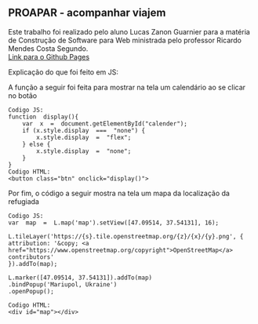 ## PROAPAR - acompanhar viajem  

Este trabalho foi realizado pelo aluno Lucas Zanon Guarnier para a matéria de Construção de Software para Web ministrada pelo professor Ricardo Mendes Costa Segundo.  
<a href="https://marsh090.github.io/PROAPAR/">Link para o Github Pages</a>

Explicação do que foi feito em JS:  

A função a seguir foi feita para mostrar na tela um calendário ao se clicar no botão

    Codigo JS:
    function  display(){
	    var  x  =  document.getElementById("calender");
	    if (x.style.display  ===  "none") {
		    x.style.display  =  "flex";
		} else {
			x.style.display  =  "none";
		}
	}
    Codigo HTML:
    <button class="btn" onclick="display()">
   Por fim, o código a seguir mostra na tela um mapa da localização da refugiada
   

	Codigo JS:
    var  map  =  L.map('map').setView([47.09514, 37.54131], 16);
    
	L.tileLayer('https://{s}.tile.openstreetmap.org/{z}/{x}/{y}.png', {
	attribution: '&copy; <a	href="https://www.openstreetmap.org/copyright">OpenStreetMap</a> contributors'
	}).addTo(map);
	
	L.marker([47.09514, 37.54131]).addTo(map)
	.bindPopup('Mariupol, Ukraine')
	.openPopup();
	
	Codigo HTML:
	<div id="map"></div>

